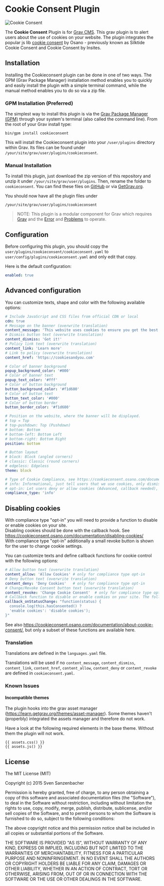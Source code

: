 # Cookie Consent Plugin![Cookie Consent](assets/readme_1.png)The **Cookie Consent** Plugin is for [Grav CMS](http://github.com/getgrav/grav). This grav plugin is to alert users about the use of cookies on your website. The plugin integrates the popular js lib [cookie consent](https://github.com/osano/cookieconsent) by Osano - previously known as Silktide Cookie Consent and Cookie Consent by Insites.## InstallationInstalling the Cookieconsent plugin can be done in one of two ways. The GPM (Grav Package Manager) installation method enables you to quickly and easily install the plugin with a simple terminal command, while the manual method enables you to do so via a zip file.### GPM Installation (Preferred)The simplest way to install this plugin is via the [Grav Package Manager (GPM)](http://learn.getgrav.org/advanced/grav-gpm) through your system's terminal (also called the command line).  From the root of your Grav install type:    bin/gpm install cookieconsentThis will install the Cookieconsent plugin into your `/user/plugins` directory within Grav. Its files can be found under `/your/site/grav/user/plugins/cookieconsent`.### Manual InstallationTo install this plugin, just download the zip version of this repository and unzip it under `/your/site/grav/user/plugins`. Then, rename the folder to `cookieconsent`. You can find these files on [GitHub](https://github.com/naucon/grav-plugin-cookieconsent) or via [GetGrav.org](http://getgrav.org/downloads/plugins#extras).You should now have all the plugin files under    /your/site/grav/user/plugins/cookieconsent	> NOTE: This plugin is a modular component for Grav which requires [Grav](http://github.com/getgrav/grav) and the [Error](https://github.com/getgrav/grav-plugin-error) and [Problems](https://github.com/getgrav/grav-plugin-problems) to operate.## ConfigurationBefore configuring this plugin, you should copy the `user/plugins/cookieconsent/cookieconsent.yaml` to `user/config/plugins/cookieconsent.yaml` and only edit that copy.Here is the default configuration:```yamlenabled: true```## Advanced configurationYou can customize texts, shape and color with the following available options:```yaml# Include JavaScript and CSS files from official CDN or localcdn: true# Message on the banner (overwrite translation)content_message: 'This website uses cookies to ensure you get the best experience on our website.'# Dismiss button text (overwrite translation)content_dismiss: 'Got it!'# Policy link text (overwrite translation)content_link: 'Learn more'# Link to policy (overwrite translation)content_href: 'https://cookiesandyou.com'# Color of banner backgroundpopup_background_color: '#000'# Color of banner textpopup_text_color: '#fff'# Color of button backgroundbutton_background_color: '#f1d600'# Color of button textbutton_text_color: '#000'# Color of button borderbutton_border_color: '#f1d600'# Position on the website, where the banner will be displayed.# top = Top# top-pushdown: Top (Pushdown)# bottom: Bottom# bottom-left: Bottom Left# bottom-right: Bottom Rightposition: bottom# Button layout# block: Block (angled corners)# classic: Classic (round corners)# edgeless: Edgelesstheme: block# Type of Cookie Compliance, see https://cookieconsent.osano.com/documentation/compliance/# info: Informational, just tell users that we use cookies, only dismiss button# opt-in: Let users deny or allow cookies (Advanced, callback needed), buttons: deny, allowcompliance_type: 'info'```## Disabling cookiesWith compliance type "opt-in" you will need to provide a function to disable or enable cookies on your site.  Disabling cookies should be done with the callback hook. See https://cookieconsent.osano.com/documentation/disabling-cookies/  With compliance type "opt-in" additionally a small revoke button is shown for the user to change cookie settings.You can customize texts and define callback functions for cookie control with the following options:```yaml# Allow button text (overwrite translation)content_allow: 'Allow Cookies' # only for compliance type opt-in# Deny button text (overwrite translation)content_deny: 'Deny Cookies'   # only for compliance type opt-in# Change/Revoke Consent button text (overwrite translation)content_revoke: 'Change Cookie Consent'  # only for compliance type opt-in# Callback function to disable or enable cookies on your site. The following example only logs a status change callback_onStatusChange: "function(status) {  console.log(this.hasConsented() ?  'enable cookies': 'disable cookies');}"```See also https://cookieconsent.osano.com/documentation/about-cookie-consent/, but only a subset of these functions are available here.### TranslationTranslations are defined in the `languages.yaml` file.Translations will be used if no `content_message`, `content_dismiss`, `content_link`, `content_href`, `content_allow`, `content_deny` or `content_revoke` are defined in `cookieconsent.yaml`.### Known Issues#### Incompatible themesThe plugin hooks into the grav asset manager (https://learn.getgrav.org/themes/asset-manager). Some themes haven't (properbly) integrated the assets manager and therefore do not work.Have a look at the following required elements in the base theme. Without them the plugin will not work.    {{ assets.css() }}    {{ assets.js() }}## LicenseThe MIT License (MIT)Copyright (c) 2015 Sven SanzenbacherPermission is hereby granted, free of charge, to any person obtaining a copy of this software and associated documentation files (the "Software"), to deal in the Software without restriction, including without limitation the rights to use, copy, modify, merge, publish, distribute, sublicense, and/or sell copies of the Software, and to permit persons to whom the Software is furnished to do so, subject to the following conditions:The above copyright notice and this permission notice shall be included in all copies or substantial portions of the Software.THE SOFTWARE IS PROVIDED "AS IS", WITHOUT WARRANTY OF ANY KIND, EXPRESS OR IMPLIED, INCLUDING BUT NOT LIMITED TO THE WARRANTIES OF MERCHANTABILITY, FITNESS FOR A PARTICULAR PURPOSE AND NONINFRINGEMENT. IN NO EVENT SHALL THE AUTHORS OR COPYRIGHT HOLDERS BE LIABLE FOR ANY CLAIM, DAMAGES OR OTHER LIABILITY, WHETHER IN AN ACTION OF CONTRACT, TORT OR OTHERWISE, ARISING FROM, OUT OF OR IN CONNECTION WITH THE SOFTWARE OR THE USE OR OTHER DEALINGS IN THE SOFTWARE.